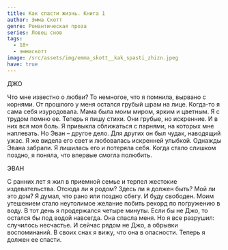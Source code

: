 ```yaml
---
title: Как спасти жизнь. Книга 1
author: Эмма Скотт
genre: Романтическая проза
series: Ловец снов
tags:
  - 18+
  - эммаскотт
image: /src/assets/img/emma_skott__kak_spasti_zhizn.jpeg
have: true
---
```

ДЖО 

Что мне известно о любви? То немногое, что я помнила, вырвано с корнями. От прошлого у меня остался грубый шрам на лице. Когда-то я сама себя изуродовала. Мама была моим миром, ярким и цветным. Я с трудом помню ее. Теперь я пишу стихи. Они грубые, но искренние. И в них вся моя боль. Я привыкла сближаться с парнями, на которых мне наплевать. Но Эван – другое дело. Для других он был чудак, наводящий ужас. Я же видела его свет и любовалась искренней улыбкой. Однажды Эвана забрали. Я лишилась его и потеряла себя. Когда стало слишком поздно, я поняла, что впервые смогла полюбить. 

ЭВАН

С ранних лет я жил в приемной семье и терпел жестокие издевательства. Отсюда ли я родом? Здесь ли я должен быть? Мой ли это дом? Я думал, что рано или поздно сбегу. И буду свободен. Моим утешением стало неутолимое желание побить рекорд по погружению в воду. В тот день я продержался четыре минуты. Если бы не Джо, то остался бы под водой навсегда. Она спасла меня. Но я все разрушил: случилось несчастье. И сейчас рядом не Джо, а обрывки воспоминаний. В своих снах я вижу, что она в опасности. Теперь я должен ее спасти.
